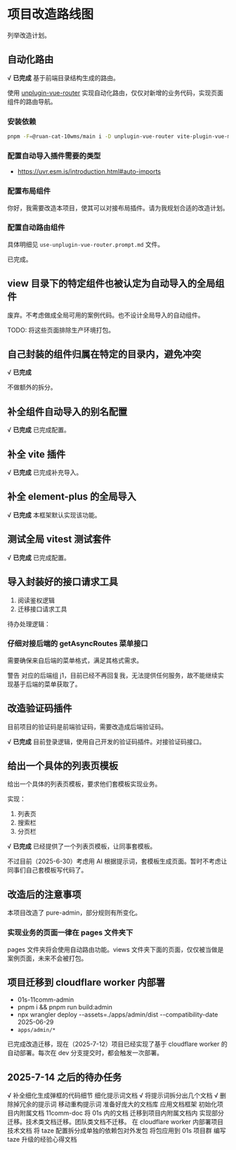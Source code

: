 # 项目改造路线图

列举改造计划。

## 自动化路由

√ **已完成** 基于前端目录结构生成的路由。

使用 [unplugin-vue-router](https://uvr.esm.is/) 实现自动化路由，仅仅对新增的业务代码，实现页面组件的路由导航。

### 安装依赖

```bash
pnpm -F=@ruan-cat-10wms/main i -D unplugin-vue-router vite-plugin-vue-meta-layouts
```

### 配置自动导入插件需要的类型

- https://uvr.esm.is/introduction.html#auto-imports

### 配置布局组件

你好，我需要改造本项目，使其可以对接布局插件。请为我规划合适的改造计划。

### 配置自动路由组件

具体明细见 `use-unplugin-vue-router.prompt.md` 文件。

已完成。

## view 目录下的特定组件也被认定为自动导入的全局组件

废弃。不考虑做成全局可用的案例代码。也不设计全局导入的自动组件。

TODO: 将这些页面排除生产环境打包。

## 自己封装的组件归属在特定的目录内，避免冲突

√ **已完成**

不做额外的拆分。

## 补全组件自动导入的别名配置

√ **已完成** 已完成配置。

## 补全 vite 插件

√ **已完成** 已完成补充导入。

## 补全 element-plus 的全局导入

√ **已完成** 本框架默认实现该功能。

## 测试全局 vitest 测试套件

√ **已完成** 已完成配置。

## 导入封装好的接口请求工具

1. 阅读鉴权逻辑
2. 迁移接口请求工具

待办处理逻辑：

### 仔细对接后端的 getAsyncRoutes 菜单接口

需要确保来自后端的菜单格式，满足其格式需求。

警告 对应的后端组 j1，目前已经不再回复我，无法提供任何服务，故不能继续实现基于后端的菜单获取了。

## 改造验证码插件

目前项目的验证码是前端验证码，需要改造成后端验证码。

√ **已完成** 目前登录逻辑，使用自己开发的验证码插件。对接验证码接口。

## 给出一个具体的列表页模板

给出一个具体的列表页模板，要求他们套模板实现业务。

实现：

1. 列表页
2. 搜索栏
3. 分页栏

√ **已完成** 已经提供了一个列表页模板，让同事套模板。

不过目前（2025-6-30）考虑用 AI 根据提示词，套模板生成页面。暂时不考虑让同事们自己套模板写代码了。

## 改造后的注意事项

本项目改造了 pure-admin，部分规则有所变化。

### 实现业务的页面一律在 pages 文件夹下

pages 文件夹将会使用自动路由功能。views 文件夹下面的页面，仅仅被当做是案例页面，未来不会被打包。

## 项目迁移到 cloudflare worker 内部署

- 01s-11comm-admin
- pnpm i && pnpm run build:admin
- npx wrangler deploy --assets=./apps/admin/dist --compatibility-date 2025-06-29
- `apps/admin/*`

已完成改造迁移，现在（2025-7-12）项目已经实现了基于 cloudflare worker 的自动部署。每次在 dev 分支提交时，都会触发一次部署。

## 2025-7-14 之后的待办任务

√ 补全细化生成弹框的代码细节 细化提示词文档
√ 将提示词拆分出几个文档
√ 删除掉冗余的提示词
移动重构提示词 准备好庞大的文档库
应用文档框架 初始化项目内附属文档 11comm-doc
将 01s 内的文档 迁移到项目内附属文档内 实现部分迁移。技术类文档迁移。团队类文档不迁移。
在 cloudflare worker 内部署项目技术文档
将 taze 配置拆分成单独的依赖包对外发包
将包应用到 01s 项目群
编写 taze 升级的经验心得文档
